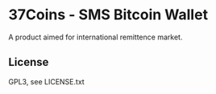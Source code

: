 # 37Coins - SMS Bitcoin Wallet

A product aimed for international remittence market. 

## License

GPL3, see LICENSE.txt